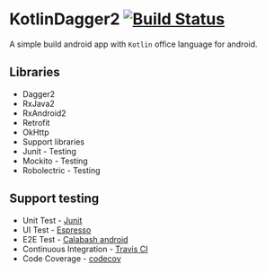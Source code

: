 # KotlinDagger2 [![Build Status](https://travis-ci.org/WeRockStar/KotlinDagger2.svg?branch=master)](https://travis-ci.org/WeRockStar/KotlinDagger2)
A simple build android app with `Kotlin` office language for android.

## Libraries
- Dagger2
- RxJava2
- RxAndroid2
- Retrofit
- OkHttp
- Support libraries
- Junit - Testing 
- Mockito - Testing 
- Robolectric - Testing

## Support testing
- Unit Test - [Junit](https://github.com/junit-team/junit4)
- UI Test - [Espresso](https://developer.android.com/training/testing/ui-testing/espresso-testing.html)
- E2E Test - [Calabash android](https://github.com/calabash/calabash-android)
- Continuous Integration - [Travis CI](https://travis-ci.org)
- Code Coverage - [codecov](https://codecov.io/)